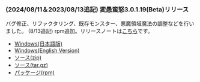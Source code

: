 
### (2024/08/11＆2023/08/13追記) 変愚蛮怒3.0.1.19(Beta)リリース
バグ修正、リファクタリング、既存モンスター、悪魔領域魔法の調整などを行いました。
(8/13追記) rpm追加。リリースノートは[こちら](https://github.com/hengband/hengband/releases/tag/3.0.1.19-Beta)です。

- [Windows(日本語版)](https://github.com/hengband/hengband/releases/download/3.0.1.19-Beta/Hengband-3.0.1.19-Beta-jp.zip)
- [Windows(English Version)](https://github.com/hengband/hengband/releases/download/3.0.1.19-Beta/Hengband-3.0.1.19-Beta-en.zip)
- [ソース(zip)](https://github.com/hengband/hengband/archive/refs/tags/3.0.1.19-Beta.zip)
- [ソース(tar.gz)](https://github.com/hengband/hengband/archive/refs/tags/3.0.1.19-Beta.tar.gz)
- [パッケージ(rpm)](https://copr.fedorainfracloud.org/coprs/whitehara/hengband/build/7900711/)


